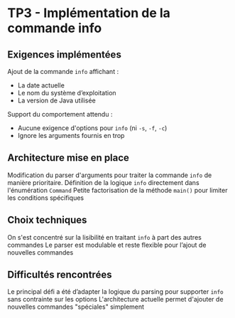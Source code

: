 # TP3 - Implémentation de la commande info

## Exigences implémentées

Ajout de la commande `info` affichant :
- La date actuelle
- Le nom du système d’exploitation
- La version de Java utilisée

Support du comportement attendu :
- Aucune exigence d'options pour `info` (ni `-s`, `-f`, `-c`)
- Ignore les arguments fournis en trop

## Architecture mise en place

Modification du parser d'arguments pour traiter la commande `info` de manière prioritaire.
Définition de la logique `info` directement dans l'énumération `Command`
Petite factorisation de la méthode `main()` pour limiter les conditions spécifiques

## Choix techniques

On s'est concentré sur la lisibilité en traitant `info` à part des autres commandes
Le parser est modulable et reste flexible pour l’ajout de nouvelles commandes

## Difficultés rencontrées

Le principal défi a été d’adapter la logique du parsing pour supporter `info` sans contrainte sur les options
L'architecture actuelle permet d'ajouter de nouvelles commandes "spéciales" simplement
